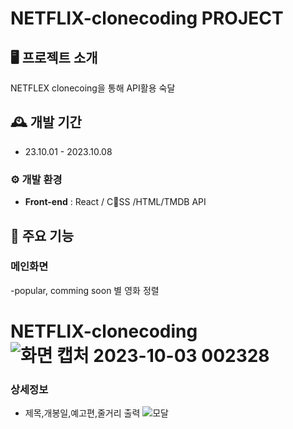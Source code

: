 # NETFLIX-clonecoding PROJECT


## 🖥 프로젝트 소개
NETFLEX clonecoing을 통해 API활용 숙달
<br>

## 🕰 개발 기간
* 23.10.01 - 2023.10.08

### ⚙ 개발 환경

- **Front-end** : React / CSS /HTML/TMDB API


## 📌 주요 기능
### 메인화면
-popular, comming soon 별 영화 정렬
# NETFLIX-clonecoding![화면 캡처 2023-10-03 002328](https://github.com/KayGenius/NETFLIX-clonecoding/assets/138184932/4f3a3941-dc31-4477-8be7-d35a4d2e3c62)

### 상세정보
- 제목,개봉일,예고편,줄거리 출력
![모달](https://github.com/KayGenius/NETFLIX-clonecoding/assets/138184932/c424afe6-e90e-430c-a417-c8033bb18b9d)





